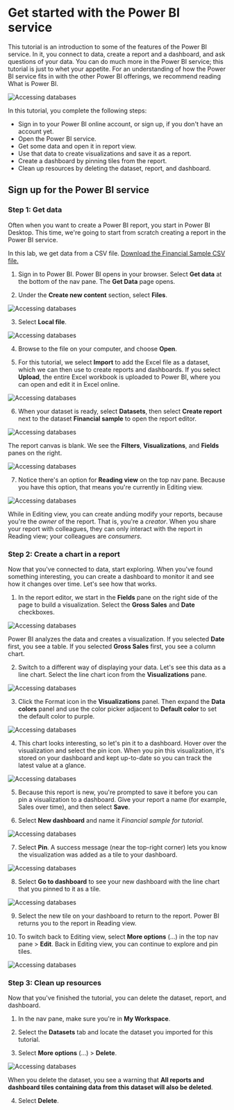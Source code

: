 
# Get started with the Power BI service
 
This tutorial is an introduction to some of the features of the Power BI service. In it, you connect to data, create a report and a dashboard, and ask questions of your data. You can do much more in the Power BI service; this tutorial is just to whet your appetite. For an understanding of how the Power BI service fits in with the other Power BI offerings, we recommend reading What is Power BI.

![Accessing databases](/hands-on/data-visualization-in-BI/Images/power-bi-service-get-started-home.png)

In this tutorial, you complete the following steps:

- Sign in to your Power BI online account, or sign up, if you don't have an account yet. 
- Open the Power BI service.
- Get some data and open it in report view.
- Use that data to create visualizations and save it as a report.
- Create a dashboard by pinning tiles from the report. 
- Clean up resources by deleting the dataset, report, and dashboard.


## Sign up for the Power BI service
### Step 1: Get data
Often when you want to create a Power BI report, you start in Power BI Desktop. This time, we're going to start from scratch creating a report in the Power BI service.

In this lab, we get data from a CSV file. [Download the Financial Sample CSV file.](/hands-on/data-visualization-in-BI/Dataset/FinancialSample.csv)

1. Sign in to Power BI. Power BI opens in  your browser. Select **Get data** at the bottom of the nav pane. The **Get Data** page opens.

2. Under the **Create new content** section, select **Files**.

![Accessing databases](/hands-on/data-visualization-in-BI/Images/gs1.png)

3. Select **Local file**.

![Accessing databases](/hands-on/data-visualization-in-BI/Images/power-bi-service-get-data-local-file.png)

4. Browse to the file on your computer, and choose **Open**.

5. For this tutorial, we select **Import** to add the Excel file as a dataset, which we can then use to create reports and dashboards. If you select **Upload**, the entire Excel workbook is uploaded to Power BI, where you can open and edit it in Excel online.

![Accessing databases](/hands-on/data-visualization-in-BI/Images/power-bi-import.png)

6. When your dataset is ready, select **Datasets**, then select **Create report** next to the dataset **Financial sample** to open the report editor.

![Accessing databases](/hands-on/data-visualization-in-BI/Images/power-bi-service-datasets.png)

The report canvas is blank. We see the **Filters**, **Visualizations**, and **Fields** panes on the right.

![Accessing databases](/hands-on/data-visualization-in-BI/Images/power-bi-service-blank-report.png)

7. Notice there's an option for **Reading view** on the top nav pane. Because you have this option, that means you're currently in Editing view. 

![Accessing databases](/hands-on/data-visualization-in-BI/Images/power-bi-service-reading-view.png)

While in Editing view, you can create andủng modify your reports, because you're the *owner* of the report. That is, you're a *creator*. When you share your report with colleagues, they can only interact with the report in Reading view; your colleagues are *consumers*. 


### Step 2: Create a chart in a report

Now that you've connected to data, start exploring. When you've found something interesting, you can create a dashboard to monitor it and see how it changes over time. Let's see how that works.

1. In the report editor, we start in the **Fields** pane on the right side of the page to build a visualization. Select the **Gross Sales** and **Date** checkboxes.

![Accessing databases](/hands-on/data-visualization-in-BI/Images/power-bi-service-fields-pane-selected.png)

Power BI analyzes the data and creates a visualization. If you selected **Date** first, you see a table. If you selected **Gross Sales** first, you see a column chart.

2. Switch to a different way of displaying your data. Let's see this data as a line chart. Select the line chart icon from the **Visualizations** pane.

![Accessing databases](/hands-on/data-visualization-in-BI/Images/power-bi-service-select-line-chart.png)

3. Click the Format icon in the **Visualizations** panel. Then expand the **Data colors** panel and use the color picker adjacent to **Default color** to set the default color to purple.

![Accessing databases](/hands-on/data-visualization-in-BI/Images/enhance-visualization.png)


4. This chart looks interesting, so let's pin it to a dashboard. Hover over the visualization and select the pin icon. When you pin this visualization, it's stored on your dashboard and kept up-to-date so you can track the latest value at a glance.

![Accessing databases](/hands-on/data-visualization-in-BI/Images/power-bi-service-pin-visual.png)

5. Because this report is new, you're prompted to save it before you can pin a visualization to a dashboard. Give your report a name (for example, Sales over time), and then select **Save**. 

6. Select **New dashboard** and name it *Financial sample for tutorial.*

![Accessing databases](/hands-on/data-visualization-in-BI/Images/power-bi-pin.png)

7. Select **Pin**. A success message (near the top-right corner) lets you know the visualization was added as a tile to your dashboard.

![Accessing databases](/hands-on/data-visualization-in-BI/Images/power-bi-pin-success.png)

8. Select **Go to dashboard** to see your new dashboard with the line chart that you pinned to it as a tile.

![Accessing databases](/hands-on/data-visualization-in-BI/Images/power-bi-service-dashboard-tile.png)

9. Select the new tile on your dashboard to return to the report. Power BI returns you to the report in Reading view.

10. To switch back to Editing view, select **More options** (...) in the top nav pane > **Edit**. Back in Editing view, you can continue to explore and pin tiles.

![Accessing databases](/hands-on/data-visualization-in-BI/Images/power-bi-service-edit-report.png)

### Step 3: Clean up resources
Now that you've finished the tutorial, you can delete the dataset, report, and dashboard.

1. In the nav pane, make sure you're in **My Workspace**.

2. Select the **Datasets** tab and locate the dataset you imported for this tutorial.

3. Select **More options** (...) > **Delete**.

![Accessing databases](/hands-on/data-visualization-in-BI/Images/power-bi-service-delete-dataset.png)

When you delete the dataset, you see a warning that **All reports and dashboard tiles containing data from this dataset will also be deleted**.

4. Select **Delete**.
